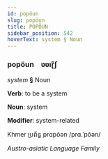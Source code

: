 ```yaml
---
id: popöun
slug: popöun
title: POPÖUN
sidebar_position: 542
hoverText: system § Noun
---
```


### popöun&emsp;<span kind="abugida">ʋʋıɽ̃ʃ</span>

*system* **§** Noun

**Verb**: to be a system

**Noun**: system

**Modifier**: system-related

Khmer ប្រព័ន្ធ prɑpŏən /prɑ.ˈpŏən/

*Austro-asiatic Language Family*